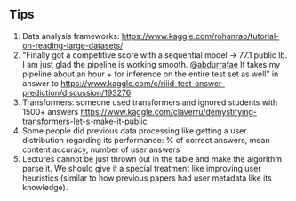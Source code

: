 ## Tips

1. Data analysis frameworks: https://www.kaggle.com/rohanrao/tutorial-on-reading-large-datasets/
2. "Finally got a competitive score with a sequential model -> 77.1 public lb. I am just glad the pipeline is working smooth. [@abdurrafae](https://www.kaggle.com/abdurrafae) It takes my pipeline about an hour + for inference on the entire test set as well" in answer to https://www.kaggle.com/c/riiid-test-answer-prediction/discussion/193276
3. Transformers: someone used transformers and ignored students with 1500+ answers https://www.kaggle.com/claverru/demystifying-transformers-let-s-make-it-public
4. Some people did previous data processing like getting a user distribution regarding its performance: % of correct answers, mean content accuracy, number of user answers
5. Lectures cannot be just thrown out in the table and make the algorithm parse it. We should give it a special treatment like improving user heuristics (similar to how previous papers had user metadata like its knowledge).
